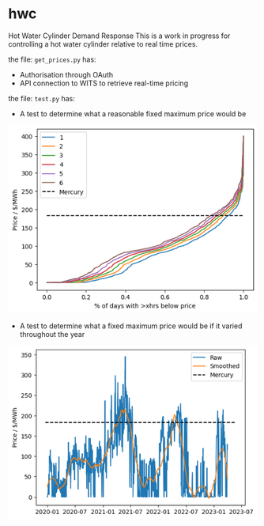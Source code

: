 # hwc
Hot Water Cylinder Demand Response
This is a work in progress for controlling a hot water cylinder relative to real time prices. 

the file: `get_prices.py` has:

- Authorisation through OAuth
- API connection to WITS to retrieve real-time pricing

the file: `test.py` has:
 - A test to determine what a reasonable fixed maximum price would be
 
![](fixed_price_test.png)

 - A test to determine what a fixed maximum price would be if it varied throughout the year
 
![](variable_price_test2.png)
